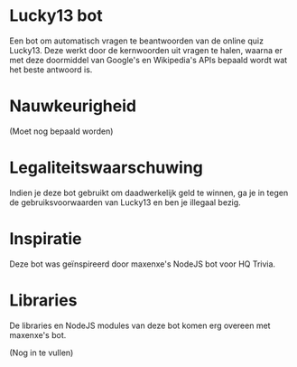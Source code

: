 # Lucky13 bot

Een bot om automatisch vragen te beantwoorden van de online quiz Lucky13. 
Deze werkt door de kernwoorden uit vragen te halen, waarna er met deze doormiddel van Google's en Wikipedia's APIs bepaald wordt wat het beste antwoord is. 

# Nauwkeurigheid

(Moet nog bepaald worden)

# Legaliteitswaarschuwing

Indien je deze bot gebruikt om daadwerkelijk geld te winnen, ga je in tegen de gebruiksvoorwaarden van Lucky13 en ben je illegaal bezig.

# Inspiratie

Deze bot was geïnspireerd door maxenxe's NodeJS bot voor HQ Trivia.

# Libraries

De libraries en NodeJS modules van deze bot komen erg overeen met maxenxe's bot.

(Nog in te vullen)